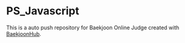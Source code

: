 # PS_Javascript
This is a auto push repository for Baekjoon Online Judge created with [BaekjoonHub](https://github.com/BaekjoonHub/BaekjoonHub).
